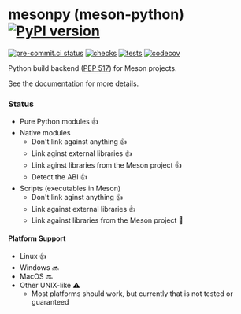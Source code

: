 # mesonpy (meson-python) [![PyPI version](https://badge.fury.io/py/meson-python.svg)](https://pypi.org/project/meson-python/)

[![pre-commit.ci status](https://results.pre-commit.ci/badge/github/FFY00/mesonpy/main.svg)](https://results.pre-commit.ci/latest/github/FFY00/mesonpy/main)
[![checks](https://github.com/FFY00/mesonpy/actions/workflows/checks.yml/badge.svg)](https://github.com/FFY00/mesonpy/actions/workflows/checks.yml)
[![tests](https://github.com/FFY00/mesonpy/actions/workflows/tests.yml/badge.svg)](https://github.com/FFY00/mesonpy/actions/workflows/tests.yml)
[![codecov](https://codecov.io/gh/FFY00/mesonpy/branch/main/graph/badge.svg?token=xcb2u2YvVk)](https://codecov.io/gh/FFY00/mesonpy)

Python build backend ([PEP 517](https://www.python.org/dev/peps/pep-0517/)) for Meson projects.

See the [documentation](https://meson-python.readthedocs.io/en/stable/) for more details.

### Status

- Pure Python modules :+1:
- Native modules
  - Don't link against anything :+1:
  - Link aginst external libraries :+1:
  - Link aginst libraries from the Meson project :+1:
  - Detect the ABI :+1:
- Scripts (executables in Meson)
  - Don't link aginst anything :+1:
  - Link against external libraries :+1:
  - Link against libraries from the Meson project :hammer:

#### Platform Support

- Linux :+1:
- Windows :soon:
- MacOS :soon:
- Other UNIX-like :warning:
  - Most platforms should work, but currently that is not tested or guaranteed
